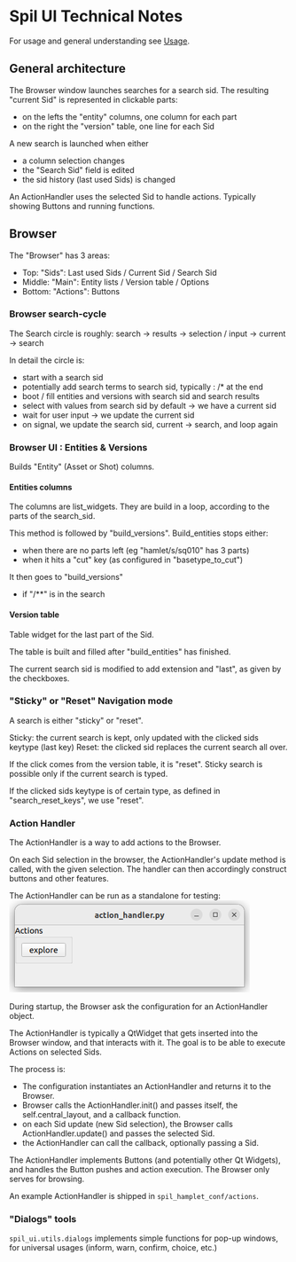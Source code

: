 # Spil UI Technical Notes

For usage and general understanding see [Usage](spil_ui_usage.md).

## General architecture

The Browser window launches searches for a search sid.
The resulting "current Sid" is represented in clickable parts:
- on the lefts the "entity" columns, one column for each part
- on the right the "version" table, one line for each Sid

A new search is launched when either
- a column selection changes
- the "Search Sid" field is edited
- the sid history (last used Sids) is changed

An ActionHandler uses the selected Sid to handle actions.
Typically showing Buttons and running functions.

## Browser

The "Browser" has 3 areas:
- Top: "Sids": Last used Sids / Current Sid / Search Sid
- Middle: "Main": Entity lists / Version table / Options
- Bottom: "Actions": Buttons

### Browser search-cycle

The Search circle is roughly:
search -> results -> selection / input -> current -> search

In detail the circle is:
- start with a search sid
- potentially add search terms to search sid, typically : /* at the end
- boot / fill entities and versions with search sid and search results
- select with values from search sid by default -> we have a current sid 
- wait for user input -> we update the current sid
- on signal, we update the search sid, current -> search, and loop again


### Browser UI : Entities & Versions

Builds "Entity" (Asset or Shot) columns.

#### Entities columns

The columns are list_widgets.
They are build in a loop, according to the parts of the search_sid.

This method is followed by "build_versions".
Build_entities stops either:
- when there are no parts left (eg "hamlet/s/sq010" has 3 parts)
- when it hits a "cut" key (as configured in "basetype_to_cut")

It then goes to "build_versions"
- if "/**" is in the search

#### Version table

Table widget for the last part of the Sid.

The table is built and filled after "build_entities" has finished.

The current search sid is modified to add extension and "last", as given by the checkboxes.

### "Sticky" or "Reset" Navigation mode

A search is either "sticky" or "reset".

Sticky: the current search is kept, only updated with the clicked sids keytype (last key)
Reset: the clicked sid replaces the current search all over.

If the click comes from the version table, it is "reset".
Sticky search is possible only if the current search is typed.

If the clicked sids keytype is of certain type, as defined in "search_reset_keys", we use "reset".

### Action Handler

The ActionHandler is a way to add actions to the Browser.

On each Sid selection in the browser, the ActionHandler's update method is called, with the given selection.
The handler can then accordingly construct buttons and other features.

The ActionHandler can be run as a standalone for testing:  
![Example ActionHandler](img/action_handler_stdalone.png)

During startup, the Browser ask the configuration for an ActionHandler object.

The ActionHandler is typically a QtWidget that gets inserted into the Browser window,
and that interacts with it.
The goal is to be able to execute Actions on selected Sids.

The process is:
- The configuration instantiates an ActionHandler and returns it to the Browser.
- Browser calls the ActionHandler.init() and passes itself, the self.central_layout, and a callback function.
- on each Sid update (new Sid selection), the Browser calls ActionHandler.update() and passes the selected Sid.
- the ActionHandler can call the callback, optionally passing a Sid.

The ActionHandler implements Buttons (and potentially other Qt Widgets),
and handles the Button pushes and action execution.
The Browser only serves for browsing.

An example ActionHandler is shipped in `spil_hamplet_conf/actions`.


### "Dialogs" tools

`spil_ui.utils.dialogs` implements simple functions for pop-up windows, 
for universal usages (inform, warn, confirm, choice, etc.) 